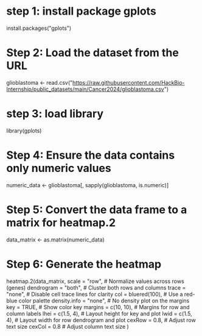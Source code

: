 # step 1: install package gplots


install.packages("gplots")

# Step 2: Load the dataset from the URL


glioblastoma <- read.csv("https://raw.githubusercontent.com/HackBio-Internship/public_datasets/main/Cancer2024/glioblastoma.csv")

# step 3: load library

library(gplots)

# Step 4: Ensure the data contains only numeric values

numeric_data <- glioblastoma[, sapply(glioblastoma, is.numeric)]


# Step 5: Convert the data frame to a matrix for heatmap.2

data_matrix <- as.matrix(numeric_data)

# Step 6: Generate the heatmap

heatmap.2(data_matrix,
          scale = "row",  # Normalize values across rows (genes)
          dendrogram = "both",  # Cluster both rows and columns
          trace = "none",  # Disable cell trace lines for clarity
          col = bluered(100),  # Use a red-blue color palette
          density.info = "none",  # No density plot on the margins
          key = TRUE,  # Show color key
          margins = c(10, 10),  # Margins for row and column labels
          lhei = c(1.5, 4),  # Layout height for key and plot
          lwid = c(1.5, 4),  # Layout width for row dendrogram and plot
          cexRow = 0.8,  # Adjust row text size
          cexCol = 0.8  # Adjust column text size
)

